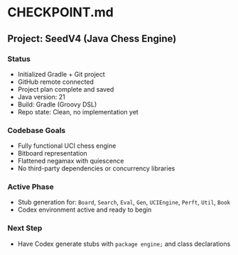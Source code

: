 # CHECKPOINT.md

## Project: SeedV4 (Java Chess Engine)

### Status
- Initialized Gradle + Git project
- GitHub remote connected
- Project plan complete and saved
- Java version: 21
- Build: Gradle (Groovy DSL)
- Repo state: Clean, no implementation yet

### Codebase Goals
- Fully functional UCI chess engine
- Bitboard representation
- Flattened negamax with quiescence
- No third-party dependencies or concurrency libraries

### Active Phase
- Stub generation for: `Board`, `Search`, `Eval`, `Gen`, `UCIEngine`, `Perft`, `Util`, `Book`
- Codex environment active and ready to begin

### Next Step
- Have Codex generate stubs with `package engine;` and class declarations
